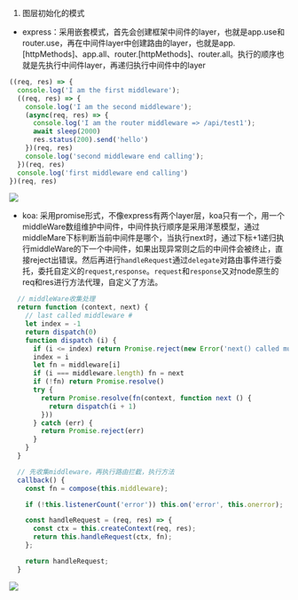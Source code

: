 1. 图层初始化的模式

- express：采用嵌套模式，首先会创建框架中间件的layer，也就是app.use和router.use，再在中间件layer中创建路由的layer，也就是app.[httpMethods]、app.all、router.[httpMethods]、router.all。执行的顺序也就是先执行中间件layer，再递归执行中间件中的layer
```js
((req, res) => {
  console.log('I am the first middleware');
  ((req, res) => {
    console.log('I am the second middleware');
    (async(req, res) => {
      console.log('I am the router middleware => /api/test1');
      await sleep(2000)
      res.status(200).send('hello')
    })(req, res)
    console.log('second middleware end calling');
  })(req, res)
  console.log('first middleware end calling')
})(req, res)

```
<img src="https://p1-jj.byteimg.com/tos-cn-i-t2oaga2asx/gold-user-assets/2019/10/16/16dd415630d2423c~tplv-t2oaga2asx-watermark.awebp">

- koa: 采用promise形式，不像express有两个layer层，koa只有一个，用一个middleWare数组维护中间件，中间件执行顺序是采用洋葱模型，通过middleMare下标判断当前中间件是哪个，当执行next时，通过下标+1递归执行middleWare的下一个中间件，如果出现异常则之后的中间件会被终止，直接reject出错误。然后再进行`handleRequest`通过`delegate`对路由事件进行委托，委托自定义的`request`,`response`。`request`和`response`又对node原生的req和res进行方法代理，自定义了方法。
```js
  // middleWare收集处理
  return function (context, next) {
    // last called middleware #
    let index = -1
    return dispatch(0)
    function dispatch (i) {
      if (i <= index) return Promise.reject(new Error('next() called multiple times'))
      index = i
      let fn = middleware[i]
      if (i === middleware.length) fn = next
      if (!fn) return Promise.resolve()
      try {
        return Promise.resolve(fn(context, function next () {
          return dispatch(i + 1)
        }))
      } catch (err) {
        return Promise.reject(err)
      }
    }
  }
```

```js
  // 先收集middleware，再执行路由拦截，执行方法
  callback() {
    const fn = compose(this.middleware);

    if (!this.listenerCount('error')) this.on('error', this.onerror);

    const handleRequest = (req, res) => {
      const ctx = this.createContext(req, res);
      return this.handleRequest(ctx, fn);
    };

    return handleRequest;
  }
```

<img src="https://p3-juejin.byteimg.com/tos-cn-i-k3u1fbpfcp/aa709ad09bc94c0895c2b9a1ef355926~tplv-k3u1fbpfcp-watermark.awebp">